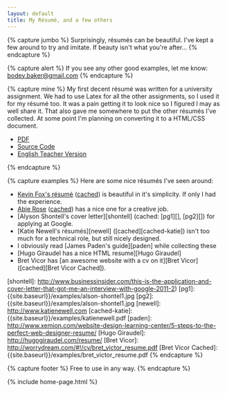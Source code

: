 ```yaml
---
layout: default
title: My Résumé, and a few others
---
```


{% capture jumbo %}
Surprisingly, résumés can be beautiful. I've kept a few around to try and imitate. If beauty isn't what you're after...
{% endcapture %}

{% capture alert %}
If you see any other good examples, let me know: <bodey.baker@gmail.com>
{% endcapture %}

{% capture mine %}
My first decent résumé was written for a university assignment. We had to use Latex for all the other assignments, so I used it for my résumé too. It was a pain getting it to look nice so I figured I may as well share it. That also gave me somewhere to put the other résumés I've collected. At some point I'm planning on converting it to a HTML/CSS document.

 - [PDF][]
 - [Source Code][]
 - [English Teacher Version][]

[PDF]:  {{site.baseurl}}/latex/bodey-cv.pdf
[Source Code]:  {{site.baseurl}}/latex/bodey-cv.tex
[English Teacher Version]:  {{site.baseurl}}/latex/bodey-cv-elt.pdf

<!--
[forcing A4 size onto websites]:  http://stackoverflow.com/questions/3341485/how-to-make-a-html-page-in-a4-paper-size-pages
[print media css]: http://stackoverflow.com/questions/9718435/format-a-html-document-into-multiple-a4-size-sections
[WeasyPring for prining html]:  http://weasyprint.org/
-->
{% endcapture %}

{% capture examples %}
Here are some nice résumés I've seen around:

* [Kevin Fox's résumé][fox] ([cached][cached-fox]) is beautiful in it's simplicity. If only I had the experience.
* [Abie Rose][] ([cached][cached-abie]) has a nice one for a creative job.
* [Alyson Shontell's cover letter][shontell] (cached: [pg1][], [pg2][]) for applying at Google.
* [Katie Newell's résumés][newell] ([cached][cached-katie]) isn't too much for a technical role, but still nicely designed.
* I obviously read [James Paden's guide][paden] while collecting these
* [Hugo Giraudel has a nice HTML resume][Hugo Giraudel]
* Bret Vicor has [an awesome website with a cv on it][Bret Vicor] ([cached][Bret Vicor Cached]).

[fox]:  http://fury.com/resume/kevin_fox_resume.pdf
[cached-fox]:  {{site.baseurl}}/examples/kevin_fox.pdf
[Abie Rose]:  http://abierose.com/resume.pdf
[cached-abie]:  {{site.baseurl}}/examples/abierose.pdf
[shontell]:  http://www.businessinsider.com/this-is-the-application-and-cover-letter-that-got-me-an-interview-with-google-2011-2)
[pg1]:  {{site.baseurl}}/examples/alson-shontel1.jpg
[pg2]:  {{site.baseurl}}/examples/alson-shontel1.jpg
[newell]:  http://www.katienewell.com
[cached-katie]:  {{site.baseurl}}/examples/katienewell.pdf
[paden]:  http://www.xemion.com/website-design-learning-center/5-steps-to-the-perfect-web-designer-resume/
[Hugo Giraudel]:  http://hugogiraudel.com/resume/
[Bret Vicor]:  http://worrydream.com/#!/cv/bret_victor_resume.pdf
[Bret Vicor Cached]:  {{site.baseurl}}/examples/bret_victor_resume.pdf
{% endcapture %}

{% capture footer %}
Free to use in any way.
{% endcapture %}

{% include home-page.html %}

